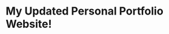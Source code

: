 # My Updated Personal Portfolio Website!

<!-- Use localhost:3000/personal-website2026 to run website locally-->

<!-- "npm run dev" to run next.js project on local host -->